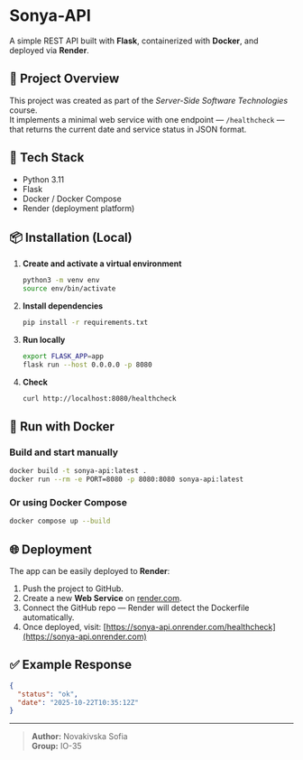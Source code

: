 # Sonya-API

A simple REST API built with **Flask**, containerized with **Docker**, and deployed via **Render**.

## 🚀 Project Overview
This project was created as part of the *Server-Side Software Technologies* course.  
It implements a minimal web service with one endpoint — `/healthcheck` — that returns the current date and service status in JSON format.

## 🧩 Tech Stack
- Python 3.11  
- Flask  
- Docker / Docker Compose  
- Render (deployment platform)

## 📦 Installation (Local)

1. **Create and activate a virtual environment**
   ```bash
   python3 -m venv env
   source env/bin/activate
   ```

2. **Install dependencies**
   ```bash
   pip install -r requirements.txt
   ```

3. **Run locally**
   ```bash
   export FLASK_APP=app
   flask run --host 0.0.0.0 -p 8080
   ```

4. **Check**
   ```bash
   curl http://localhost:8080/healthcheck
   ```

## 🐳 Run with Docker

### Build and start manually
```bash
docker build -t sonya-api:latest .
docker run --rm -e PORT=8080 -p 8080:8080 sonya-api:latest
```

### Or using Docker Compose
```bash
docker compose up --build
```

## 🌐 Deployment
The app can be easily deployed to **Render**:
1. Push the project to GitHub.  
2. Create a new **Web Service** on [render.com](https://render.com).  
3. Connect the GitHub repo — Render will detect the Dockerfile automatically.  
4. Once deployed, visit:
   [https://sonya-api.onrender.com/healthcheck](https://sonya-api.onrender.com)

## ✅ Example Response
```json
{
  "status": "ok",
  "date": "2025-10-22T10:35:12Z"
}
```

---

> **Author:** Novakivska Sofia  
> **Group:** IO-35  
